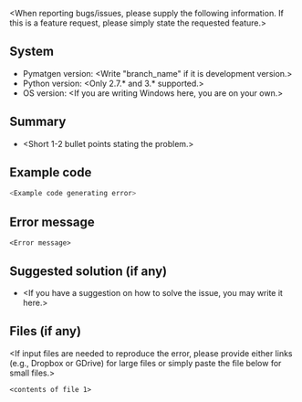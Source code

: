<When reporting bugs/issues, please supply the following information. If
this is a feature request, please simply state the requested feature.>

## System

* Pymatgen version: <Write "branch_name" if it is development version.>
* Python version: <Only 2.7.* and 3.* supported.>
* OS version: <If you are writing Windows here, you are on your own.> 

## Summary

* <Short 1-2 bullet points stating the problem.>

## Example code

```python
<Example code generating error>
```

## Error message

```
<Error message>
```

## Suggested solution (if any)

* <If you have a suggestion on how to solve the issue, you may write it
  here.>

## Files (if any)

<If input files are needed to reproduce the error, please provide 
either links (e.g., Dropbox or GDrive) for large files or simply paste
the file below for small files.>

```
<contents of file 1>
```